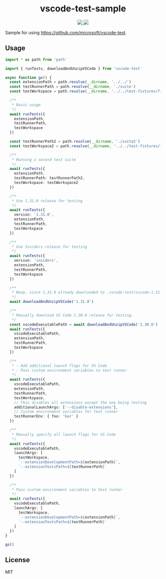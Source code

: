 <p>
  <h1 align="center">vscode-test-sample</h1>
</p>

<p align="center">
  <a href="https://travis-ci.org/octref/vscode-test-sample">
    <img src="https://img.shields.io/travis/octref/vscode-test-sample.svg?label=Travis&logo=Travis&style=flat-square">
  </a>
  <a href="https://dev.azure.com/zhenhwu/vscode/_build?definitionId=1">
    <img src="https://img.shields.io/azure-devops/build/zhenhwu/95c3275f-c40a-43e1-b7f1-c6b8e8ef8bfd/1.svg?label=Azure%20DevOps&logo=Azure%20Devops&style=flat-square">
  </a>
</p>

Sample for using https://github.com/microsoft/vscode-test.

## Usage

```ts
import * as path from 'path'

import { runTests, downloadAndUnzipVSCode } from 'vscode-test'

async function go() {
  const extensionPath = path.resolve(__dirname, '../../')
  const testRunnerPath = path.resolve(__dirname, './suite')
  const testWorkspace = path.resolve(__dirname, '../../test-fixtures/fixture1')

  /**
   * Basic usage
   */
  await runTests({
    extensionPath,
    testRunnerPath,
    testWorkspace
  })

  const testRunnerPath2 = path.resolve(__dirname, './suite2')
  const testWorkspace2 = path.resolve(__dirname, '../../test-fixtures/fixture2')

  /**
   * Running a second test suite
   */
  await runTests({
    extensionPath,
    testRunnerPath: testRunnerPath2,
    testWorkspace: testWorkspace2
  })

  /**
   * Use 1.31.0 release for testing
   */
  await runTests({
    version: '1.31.0',
    extensionPath,
    testRunnerPath,
    testWorkspace
  })

  /**
   * Use Insiders release for testing
   */
  await runTests({
    version: 'insiders',
    extensionPath,
    testRunnerPath,
    testWorkspace
  })

  /**
   * Noop, since 1.31.0 already downloaded to .vscode-test/vscode-1.31.0
   */
  await downloadAndUnzipVSCode('1.31.0')

  /**
   * Manually download VS Code 1.30.0 release for testing.
   */
  const vscodeExecutablePath = await downloadAndUnzipVSCode('1.30.0')
  await runTests({
    vscodeExecutablePath,
    extensionPath,
    testRunnerPath,
    testWorkspace
  })

  /**
   * - Add additional launch flags for VS Code
   * - Pass custom environment variables to test runner
   */
  await runTests({
    vscodeExecutablePath,
    extensionPath,
    testRunnerPath,
    testWorkspace,
    // This disables all extensions except the one being testing
    additionalLaunchArgs: ['--disable-extensions'],
    // Custom environment variables for test runner
    testRunnerEnv: { foo: 'bar' }
  })

  /**
   * Manually specify all launch flags for VS Code
   */
  await runTests({
    vscodeExecutablePath,
    launchArgs: [
      testWorkspace,
      `--extensionDevelopmentPath=${extensionPath}`,
      `--extensionTestsPath=${testRunnerPath}`
    ]
  })

  /**
   * Pass custom environment variables to test runner
   */
  await runTests({
    vscodeExecutablePath,
    launchArgs: [
      testWorkspace,
      `--extensionDevelopmentPath=${extensionPath}`,
      `--extensionTestsPath=${testRunnerPath}`
    ]
  })
}

go()
```

## License

MIT
